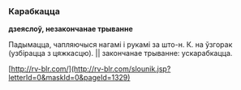 ### Карабкацца
**дзеяслоў, незакончанае трыванне**

Падымацца, чапляючыся нагамі і рукамі за што-н. К. на ўзгорак (узбірацца з цяжкасцю). || закончанае трыванне: ускарабкацца.

<a rel="author">[http://rv-blr.com/](http://rv-blr.com/slounik.jsp?letterId=0&maskId=0&pageId=1329)</a>
